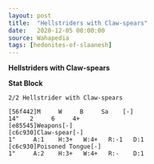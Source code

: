 ```yaml
---
layout: post
title:  "Hellstriders with Claw-spears"
date:   2020-12-05 00:00:00
source: Wahapedia
tags: [hedonites-of-slaanesh]
---
```


**Hellstriders with Claw-spears**

**Stat Block**
```
2/2 Hellstrider with Claw-spears
```

```
[56f442]M     W     B     Sa    [-]
14"   2     6     4+    
[e85545]Weapons[-]
[c6c930]Claw-spear[-]
1"     A:1    H:3+   W:4+   R:-1   D:1   
[c6c930]Poisoned Tongue[-]
1"     A:2    H:3+   W:4+   R:-    D:1   
```
    
